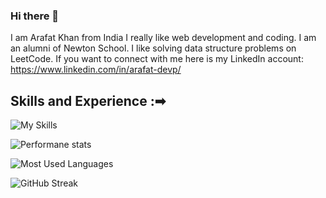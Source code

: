 ### Hi there 👋

I am Arafat Khan from India I really like web development and coding. I am an alumni of Newton School. I like solving data structure problems on LeetCode.
If you want to connect with me here is my LinkedIn account: https://www.linkedin.com/in/arafat-devp/

## Skills and Experience :➡
![My Skills](https://skillicons.dev/icons?i=css,html,js,react,express,nodejs,mongodb,jquery,java)

![Performane stats](https://github-profile-summary-cards.vercel.app/api/cards/profile-details?username=khan-arafat&theme=dark)

![Most Used Languages](https://github-readme-stats.vercel.app/api/top-langs/?username=khan-arafat&langs_count=10&theme=tokyo-night)

![GitHub Streak](https://github-readme-streak-stats.herokuapp.com/?user=khan-arafat&theme=blueberry)

